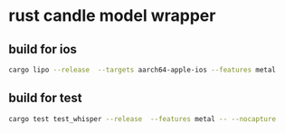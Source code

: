 # rust candle model wrapper

## build for ios
```bash
cargo lipo --release  --targets aarch64-apple-ios --features metal

```

## build for test
```bash
cargo test test_whisper --release  --features metal -- --nocapture

```